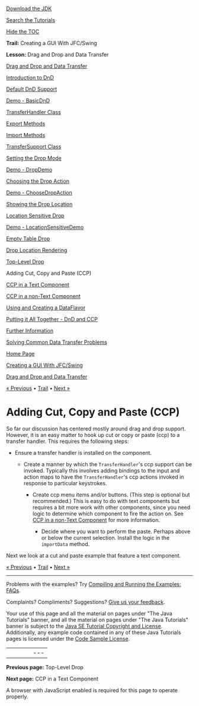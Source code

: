 [Download
the JDK](http://java.sun.com/javase/6/download.jsp)
  
[Search the
Tutorials](../../search.html)
  
[Hide the TOC](javascript:toggleLeft())

**Trail:** Creating a GUI With JFC/Swing
  
**Lesson:** Drag and Drop and Data Transfer

[Drag and Drop and Data Transfer](index.html)

[Introduction to DnD](intro.html)

[Default DnD Support](defaultsupport.html)

[Demo - BasicDnD](basicdemo.html)

[TransferHandler Class](transferhandler.html)

[Export Methods](export.html)

[Import Methods](import.html)

[TransferSupport Class](transfersupport.html)

[Setting the Drop Mode](dropmodes.html)

[Demo - DropDemo](dropmodedemo.html)

[Choosing the Drop Action](dropaction.html)

[Demo - ChooseDropAction](dropactiondemo.html)

[Showing the Drop Location](showdroploc.html)

[Location Sensitive Drop](locsensitivedrop.html)

[Demo - LocationSensitiveDemo](locsensitivedemo.html)

[Empty Table Drop](emptytable.html)

[Drop Location Rendering](droplocation.html)

[Top-Level Drop](toplevel.html)

Adding Cut, Copy and Paste (CCP)

[CCP in a Text Component](textpaste.html)

[CCP in a non-Text Component](listpaste.html)

[Using and Creating a DataFlavor](dataflavor.html)

[Putting it All Together - DnD and CCP](together.html)

[Further Information](info.html)

[Solving Common Data Transfer Problems](problems.html)

[Home Page](../../index.html)
>
[Creating a GUI With JFC/Swing](../index.html)
>
[Drag and Drop and Data Transfer](index.html)

[« Previous](toplevel.html) • [Trail](../TOC.html) • [Next »](textpaste.html)

# Adding Cut, Copy and Paste (CCP)

So far our discussion has centered mostly around drag and drop support.
However, it is an easy matter to hook up cut or copy or paste (ccp)
to a transfer handler. This requires the following steps:

* Ensure a transfer handler is installed on the component.

  * Create a manner by which the `TransferHandler`'s
    ccp support can be invoked. Typically this involves
    adding bindings to the input and action maps to have the
    `TransferHandler`'s ccp actions invoked in
    response to particular keystrokes.

    * Create ccp menu items and/or buttons.
      (This step is optional but recommended.)
      This is easy to do with text components but requires a bit
      more work with other components, since you need logic to determine which
      component to fire the action on. See
      [CCP in a non-Text Component](listpaste.html) for more information.

      * Decide where you want to perform the paste. Perhaps above or below
        the current selection. Install the logic in the `importData`
        method.

Next we look at a cut and paste example that feature a text component.

[« Previous](toplevel.html)
•
[Trail](../TOC.html)
•
[Next »](textpaste.html)

---

Problems with the examples? Try [Compiling and Running
the Examples: FAQs](../../information/run-examples.html).
  
Complaints? Compliments? Suggestions? [Give
us your feedback](http://download.oracle.com/javase/feedback.html).

Your use of this page and all the material on pages under "The Java Tutorials" banner,
and all the material on pages under "The Java Tutorials" banner is subject to the [Java SE Tutorial Copyright
and License](../../information/license.html).
Additionally, any example code contained in any of these Java
Tutorials pages is licensed under the
[Code
Sample License](http://developers.sun.com/license/berkeley_license.html).

|  |  |  |  |  |
| --- | --- | --- | --- | --- |
| |  |  | | --- | --- | | duke image | Oracle logo | | [About Oracle](http://www.oracle.com/us/corporate/index.html) | [Oracle Technology Network](http://www.oracle.com/technology/index.html) | [Terms of Service](https://www.samplecode.oracle.com/servlets/CompulsoryClickThrough?type=TermsOfService) | Copyright © 1995, 2011 Oracle and/or its affiliates. All rights reserved. |

**Previous page:** Top-Level Drop
  
**Next page:** CCP in a Text Component




A browser with JavaScript enabled is required for this page to operate properly.